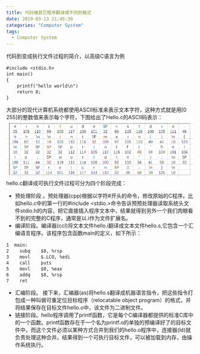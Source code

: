 ```yaml
---
title: 代码被其它程序翻译成不同的格式
date: 2019-03-13 21:45:39
categories: "Computer System"
tags:
  - Computer System 
---
```

代码到变成执行文件过程的简介，以高级C语言为例
<!-- more -->
```
#include <stdio.h>
int main()
{
    printf("hello world\n")
    return 0;
}
```

大部分的现代计算机系统都使用ASCII标准来表示文本字符，这种方式就是用[0 255]的整数值来表示每个字符，下图给出了Hello.c的ASCII码表示：
![](https://raw.githubusercontent.com/xiaoyuren8/xiaoyuren8.github.io/master/image/ascii.png)
hello.c翻译成可执行文件过程可分为四个阶段完成：

* 预处理阶段 。预处理器(cpp)根据以字符#开头的命令，修改原始的C程序。比如hello.c中的第一行的#include <stdio.>命令告诉预预处理器读取系统头文件stdio.h的内容，把它直接插入程序文本中，结果就得到另外一个我们肉眼看不到的完整的C程序，通常是以.i作为文件扩展名。<br />
* 编译阶段。编译器(ccl)将文本文件hello.i翻译成文本文件hello.s,它包含一个汇编语言程序。该程序包含函数main的定义，如下所示：<br />
```
1  main:
2    subq    $8, %rsp
3    movl    $.LCO, %edi
4    call    puts
5    movl    $0, %eax
6    addq    $8, %rsp
7    ret
```

* 汇编阶段。 接下来，汇编器(as)将hello.s翻译成机器语言指令，把这些指令打包成一种叫做可重定位目标程序（relocatable object program）的格式，并将结果保存在目标文件hello.o中，该文件为二进制文件。
*  链接阶段。hello程序调用了printf函数，它是每个C编译器都提供的标准C库中的一个函数。printf函数存在于一个名为printf.o的单独的预编译好了的目标文件中，而这个文件必须以某种方式合并到我们的hello.o程序中，连接器(ld)就负责处理这种合并。结果得到一个可执行目标文件，可以被加载到内存，由操作系统执行。